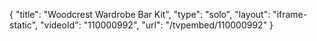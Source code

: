 {
    "title": "Woodcrest Wardrobe Bar Kit",
    "type": "solo",
    "layout": "iframe-static",
    "videoId": "110000992",
    "url": "\/tvpembed\/110000992"
}